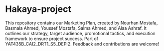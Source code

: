 # Hakaya-project
This repository contains our Marketing Plan, created by Nourhan Mostafa, Basmala Ahmed, Youssef Mostafa, Salma Ahmed, and Alaa Ashraf. It outlines our strategy, target audience, promotional tactics, and execution framework to ensure project success.  Part of YAT435B_CAI2_DRT1_S5_DEPI2. Feedback and contributions are welcome! 
